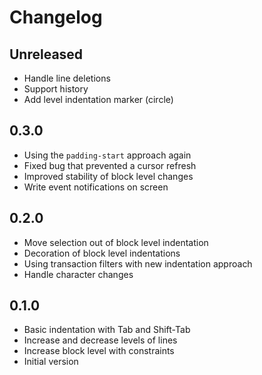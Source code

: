 # Changelog

## Unreleased

- Handle line deletions
- Support history
- Add level indentation marker (circle)

## 0.3.0

- Using the `padding-start` approach again
- Fixed bug that prevented a cursor refresh
- Improved stability of block level changes
- Write event notifications on screen

## 0.2.0

- Move selection out of block level indentation
- Decoration of block level indentations
- Using transaction filters with new indentation approach
- Handle character changes

## 0.1.0

- Basic indentation with Tab and Shift-Tab
- Increase and decrease levels of lines
- Increase block level with constraints
- Initial version
